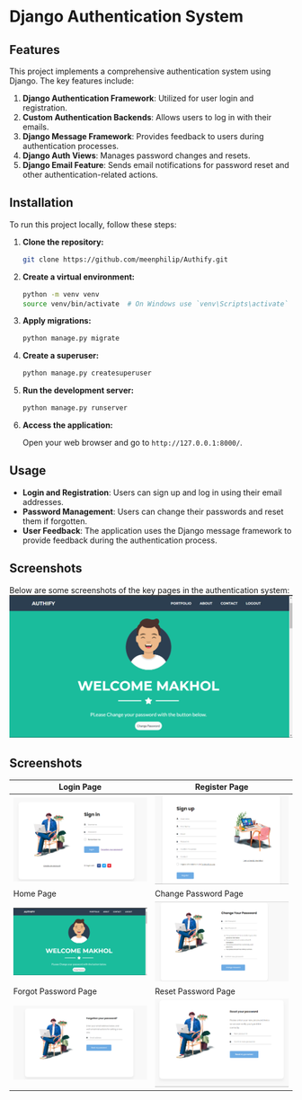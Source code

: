 # Django Authentication System

## Features

This project implements a comprehensive authentication system using Django. The key features include:

1. **Django Authentication Framework**: Utilized for user login and registration.
2. **Custom Authentication Backends**: Allows users to log in with their emails.
3. **Django Message Framework**: Provides feedback to users during authentication processes.
4. **Django Auth Views**: Manages password changes and resets.
5. **Django Email Feature**: Sends email notifications for password reset and other authentication-related actions.



## Installation

To run this project locally, follow these steps:

1. **Clone the repository:**

    ```bash
    git clone https://github.com/meenphilip/Authify.git
    ```

2. **Create a virtual environment:**

    ```bash
    python -m venv venv
    source venv/bin/activate  # On Windows use `venv\Scripts\activate`
    ```


3. **Apply migrations:**

    ```bash
    python manage.py migrate
    ```

4. **Create a superuser:**

    ```bash
    python manage.py createsuperuser
    ```

5. **Run the development server:**

    ```bash
    python manage.py runserver
    ```

6. **Access the application:**

    Open your web browser and go to `http://127.0.0.1:8000/`.

## Usage

- **Login and Registration**: Users can sign up and log in using their email addresses.
- **Password Management**: Users can change their passwords and reset them if forgotten.
- **User Feedback**: The application uses the Django message framework to provide feedback during the authentication process.

## Screenshots

Below are some screenshots of the key pages in the authentication system:
![Home Page](screenshots/home-page.png)


## Screenshots

| Login Page | Register Page |
|---|---|
| ![Login](screenshots/login.png) | ![Register](screenshots/register.png) |
| Home Page | Change Password Page |
| ![Home Page](screenshots/home-page.png) | ![Change Password](screenshots/change-password.png) |
| Forgot Password Page | Reset Password Page | 
| ![Forgot Password](screenshots/forgotten-password.png) | ![Reset Password](screenshots/reset-password.png) |



